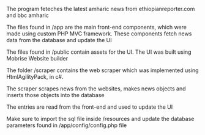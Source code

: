The program feteches the latest amharic news from ethiopianreporter.com and bbc amharic

The files found in /app are the main front-end components, which were made 
using custom PHP MVC framework. These components fetch news data from the database
and update the UI

The files found in /public contain assets for the UI. The UI was built using Mobrise
Website builder

The folder /scraper contains the web scraper which was implemented using 
HtmlAgilityPack, in c#. 

The scraper scrapes news from the websites, makes news objects and inserts
those objects into the database

The entries are read from the front-end and used to update the UI

Make sure to import the sql file inside /resources and update the database parameters found in
/app/config/config.php file